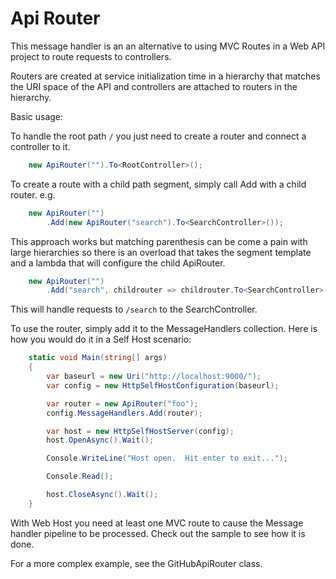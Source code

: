 # Api Router #

This message handler is an an alternative to using MVC Routes in a Web API project to route requests to controllers.

Routers are created at service initialization time in a hierarchy that matches the URI space of the API and controllers are attached to routers in the hierarchy.  


Basic usage:

To handle the root path `/` you just need to create a router and connect a controller to it.
```c#
	new ApiRouter("").To<RootController>();
```

To create a route with a child path segment, simply call Add with a child router. e.g.
```c# 
	new ApiRouter("")
		.Add(new ApiRouter("search").To<SearchController>());
```

This approach works but matching parenthesis can be come a pain with large hierarchies so there is an overload that takes the segment template and a lambda that will configure the child ApiRouter.
```c#
	new ApiRouter("")
		.Add("search", childrouter => childrouter.To<SearchController>());
```

This will handle requests to `/search` to the SearchController.


To use the router, simply add it to the MessageHandlers collection.  Here is how you would do it in a Self Host scenario: 
```c#
    static void Main(string[] args)
    {
        var baseurl = new Uri("http://localhost:9000/");
        var config = new HttpSelfHostConfiguration(baseurl);

        var router = new ApiRouter("foo");
        config.MessageHandlers.Add(router);

        var host = new HttpSelfHostServer(config);
        host.OpenAsync().Wait();

        Console.WriteLine("Host open.  Hit enter to exit...");

        Console.Read();

        host.CloseAsync().Wait();
    }
```

With Web Host you need at least one MVC route to cause the Message handler pipeline to be processed.  Check out the sample to see how it is done.

For a more complex example, see the GitHubApiRouter class.